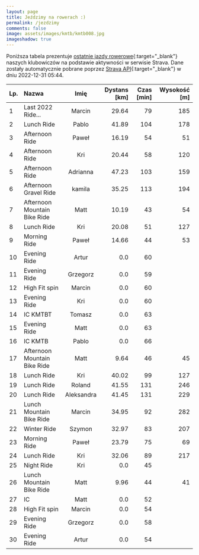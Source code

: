 ```yaml
---
layout: page
title: Jeździmy na rowerach :)
permalink: /jezdzimy
comments: false
image: assets/images/kmtb/kmtb008.jpg
imageshadow: true
---
```


Poniższa tabela prezentuje [ostatnie jazdy rowerowe](https://www.strava.com/clubs/336381){:target="_blank"} naszych klubowiczów na podstawie aktywności w serwisie Strava. Dane zostały automatycznie pobrane poprzez [Strava API](https://developers.strava.com/docs/reference/#api-Clubs-getClubActivitiesById){:target="_blank"} w dniu 2022-12-31 05:44.

Lp. | Nazwa | Imię | Dystans [km] | Czas [min] | Wysokość [m]
:--- | :--- | :---: | ---: | ---: | ---:
1|Last 2022 Ride...|Marcin|29.64|79|185
2|Lunch Ride|Pablo|41.89|104|178
3|Afternoon Ride|Paweł|16.19|54|51
4|Afternoon Ride|Kri|20.44|58|120
5|Afternoon Ride|Adrianna|47.23|103|159
6|Afternoon Gravel Ride|kamila|35.25|113|194
7|Afternoon Mountain Bike Ride|Matt|10.19|43|54
8|Lunch Ride|Kri|20.08|51|127
9|Morning Ride|Paweł|14.66|44|53
10|Evening Ride|Artur|0.0|60|
11|Evening Ride|Grzegorz|0.0|59|
12|High Fit spin |Marcin|0.0|60|
13|Evening Ride|Kri|0.0|60|
14|IC KMTBT|Tomasz|0.0|63|
15|Evening Ride|Matt|0.0|63|
16|IC KMTB|Pablo|0.0|66|
17|Afternoon Mountain Bike Ride|Matt|9.64|46|45
18|Lunch Ride|Kri|40.02|99|127
19|Lunch Ride|Roland|41.55|131|246
20|Lunch Ride|Aleksandra|41.45|131|229
21|Lunch Mountain Bike Ride|Marcin|34.95|92|282
22|Winter Ride |Szymon|32.97|83|207
23|Morning Ride|Paweł|23.79|75|69
24|Lunch Ride|Kri|32.06|89|217
25|Night Ride|Kri|0.0|45|
26|Lunch Mountain Bike Ride|Matt|9.96|44|41
27|IC|Matt|0.0|52|
28|High Fit spin|Marcin|0.0|54|
29|Evening Ride|Grzegorz|0.0|58|
30|Evening Ride|Artur|0.0|54|
